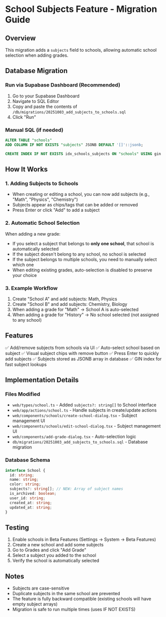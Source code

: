 # School Subjects Feature - Migration Guide

## Overview
This migration adds a `subjects` field to schools, allowing automatic school selection when adding grades.

## Database Migration

### Run via Supabase Dashboard (Recommended)
1. Go to your Supabase Dashboard
2. Navigate to SQL Editor
3. Copy and paste the contents of `/db/migrations/20251003_add_subjects_to_schools.sql`
4. Click "Run"

### Manual SQL (if needed)
```sql
ALTER TABLE "schools" 
ADD COLUMN IF NOT EXISTS "subjects" JSONB DEFAULT '[]'::jsonb;

CREATE INDEX IF NOT EXISTS idx_schools_subjects ON "schools" USING gin ("subjects");
```

## How It Works

### 1. Adding Subjects to Schools
- When creating or editing a school, you can now add subjects (e.g., "Math", "Physics", "Chemistry")
- Subjects appear as chips/tags that can be added or removed
- Press Enter or click "Add" to add a subject

### 2. Automatic School Selection
When adding a new grade:
- If you select a subject that belongs to **only one school**, that school is automatically selected
- If the subject doesn't belong to any school, no school is selected
- If the subject belongs to multiple schools, you need to manually select which one
- When editing existing grades, auto-selection is disabled to preserve your choice

### 3. Example Workflow
1. Create "School A" and add subjects: Math, Physics
2. Create "School B" and add subjects: Chemistry, Biology
3. When adding a grade for "Math" → School A is auto-selected
4. When adding a grade for "History" → No school selected (not assigned to any school)

## Features
✅ Add/remove subjects from schools via UI
✅ Auto-select school based on subject
✅ Visual subject chips with remove button
✅ Press Enter to quickly add subjects
✅ Subjects stored as JSONB array in database
✅ GIN index for fast subject lookups

## Implementation Details

### Files Modified
- `web/types/school.ts` - Added `subjects?: string[]` to School interface
- `web/app/actions/school.ts` - Handle subjects in create/update actions
- `web/components/schools/create-school-dialog.tsx` - Subject management UI
- `web/components/schools/edit-school-dialog.tsx` - Subject management UI
- `web/components/add-grade-dialog.tsx` - Auto-selection logic
- `db/migrations/20251003_add_subjects_to_schools.sql` - Database migration

### Database Schema
```typescript
interface School {
  id: string;
  name: string;
  color: string;
  subjects?: string[]; // NEW: Array of subject names
  is_archived: boolean;
  user_id: string;
  created_at: string;
  updated_at: string;
}
```

## Testing
1. Enable schools in Beta Features (Settings → System → Beta Features)
2. Create a new school and add some subjects
3. Go to Grades and click "Add Grade"
4. Select a subject you added to the school
5. Verify the school is automatically selected

## Notes
- Subjects are case-sensitive
- Duplicate subjects in the same school are prevented
- The feature is fully backward compatible (existing schools will have empty subject arrays)
- Migration is safe to run multiple times (uses IF NOT EXISTS)
